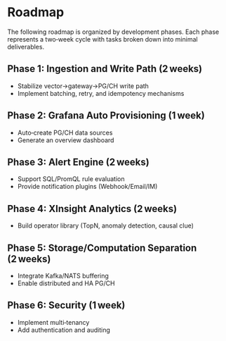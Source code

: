 # Roadmap

The following roadmap is organized by development phases. Each phase represents a two‑week
cycle with tasks broken down into minimal deliverables.

## Phase 1: Ingestion and Write Path (2 weeks)
- Stabilize vector→gateway→PG/CH write path
- Implement batching, retry, and idempotency mechanisms

## Phase 2: Grafana Auto Provisioning (1 week)
- Auto‑create PG/CH data sources
- Generate an overview dashboard

## Phase 3: Alert Engine (2 weeks)
- Support SQL/PromQL rule evaluation
- Provide notification plugins (Webhook/Email/IM)

## Phase 4: XInsight Analytics (2 weeks)
- Build operator library (TopN, anomaly detection, causal clue)

## Phase 5: Storage/Computation Separation (2 weeks)
- Integrate Kafka/NATS buffering
- Enable distributed and HA PG/CH

## Phase 6: Security (1 week)
- Implement multi‑tenancy
- Add authentication and auditing

